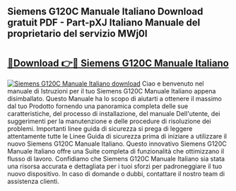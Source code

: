 ## Siemens G120C Manuale Italiano Download gratuit PDF - Part-pXJ Italiano Manuale del proprietario del servizio MWj0I

# <h2><a href="http://dfft5r7.blite.top/?on=Siemens+G120C+Manuale+Italiano">🔗Download 👉🔴 Siemens G120C Manuale Italiano</a></h2>

[![Siemens G120C Manuale Italiano download](https://i.imgur.com/lujVjoI.png)](http://dfft5r7.blite.top/?on=Siemens+G120C+Manuale+Italiano)
Ciao e benvenuto nel manuale di Istruzioni per il tuo Siemens G120C Manuale Italiano appena disimballato. Questo Manuale ha lo scopo di aiutarti a ottenere il massimo dal tuo Prodotto fornendo una panoramica completa delle sue caratteristiche, del processo di installazione, del manuale Dell'utente, dei suggerimenti per la manutenzione e delle procedure di risoluzione dei problemi. Importanti linee guida di sicurezza si prega di leggere attentamente tutte le Linee Guida di sicurezza prima di iniziare a utilizzare il nuovo Siemens G120C Manuale Italiano. Questo innovativo Siemens G120C Manuale Italiano offre una Suite completa di funzionalità che ottimizzano il flusso di lavoro. Confidiamo che Siemens G120C Manuale Italiano sia stata una risorsa accurata e dettagliata per i tuoi sforzi per padroneggiare il tuo nuovo dispositivo. In caso di domande o dubbi, contattare il nostro team di assistenza clienti.
